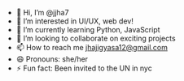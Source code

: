 - 👋 Hi, I’m @jjha7
- 👀 I’m interested in UI/UX, web dev!
- 🌱 I’m currently learning Python, JavaScript
- 💞️ I’m looking to collaborate on exciting projects
- 📫 How to reach me jhajigyasa12@gmail.com
- 😄 Pronouns: she/her
- ⚡ Fun fact: Been invited to the UN in nyc 

<!---
jjha7/jjha7 is a ✨ special ✨ repository because its `README.md` (this file) appears on your GitHub profile.
You can click the Preview link to take a look at your changes.
--->
